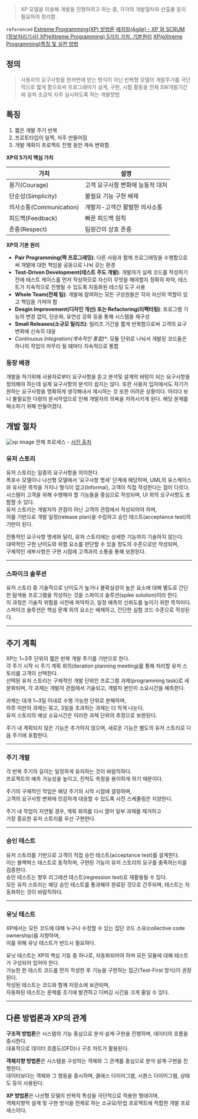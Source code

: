 > XP 모델을 이용해 개발을 진행하려고 하는 중, 각각의 개발절차와 산출물 등이 필요하여 정리함.

``referenced``
[Extreme Programming(XP) 방법론](https://tod2.tistory.com/56)
[에자일(Agile) - XP 와 SCRUM](https://it-license.tistory.com/37)
[[정보처리기사] XP(eXtreme Programming) 5가지 가치, 기본원리](https://devinus.tistory.com/7)
[XP(eXtreme Programming)특징 및 실천 방법](https://seing.tistory.com/204)

## 정의

> 사용자의 요구사항을 한꺼번에 받는 방식이 아닌 반복형 모델의 개발주기를 극단적으로 짧게  함으로써 프로그래머가 설계, 구현, 시험 활동을 전체 SW개발기간에 걸쳐 조금씩 자주 실시하도록 하는 개발방법

## 특징

1. 짧은 개발 주기 반복
2. 프로토타입이 일찍, 자주 만들어짐
3. 개발 계획이 프로젝트 진행 동안 계속 변화함.

**XP의 5가지 핵심 가치**

| **가치**              | **설명**             |
| ------------------- | ------------------ |
| 용기(Courage)         | 고객 요구사항 변화에 능동적 대처 |
| 단순성(Simplicity)     | 불필요 기능 구현 배제       |
| 의사소통(Communication) | 개발자-고객간 활발한 의사소통   |
| 피드백(Feedback)       | 빠른 피드백 원칙          |
| 존중(Respect)         | 팀원간의 상호 존중         |


**XP의 기본 원리**
- **Pair Programming(짝 프로그래밍)**: 다른 사람과 함께 프로그래밍을 수행함으로써 개발에 대한 책임을 공동으로 나눠 갖는 환경
- **Test-Driven Development(테스트 주도 개발)**: 개발자가 실제 코드를 작성하기 전에 테스트 케이스를 먼저 작성하므로 자신이 무엇을 해야할지 정확히 파악, 테스트가 지속적으로 진행될 수 있도록 자동화된 테스팅 도구 사용
- **Whole Team(전체 팀)**: 개발에 참여하는 모든 구성원들은 각자 자신의 역할이 있고 책임을 가져야 함
- **Desgin Improvement(디자인 개선) 또는 Refactoring(리팩터링)**: 프로그램 기능의 변경 없이, 단순화, 유연성 강화 등을 통해 시스템을 재구성
- **Small Releases(소규모 릴리즈)**: 릴리즈 기간을 짧게 반복함으로써 고객의 요구 변화에 신속히 대응
- **Continuous Integration*(계속적인 통합)**: 모듈 단위로 나눠서 개발된 코드들은 하나의 작업이 마무리 될 떄마다 지속적으로 통합

### 등장 배경
개발을 하기위해 사용자로부터 요구사항을 듣고 분석및 설계의 바탕이 되는 요구사항을 정의해야 하는데 실제 요구사항의 분석이 쉽지는 않다. 또한 사용자 입자에서도 자기가 원하는 요구사항을 명확하게 생각해내서 제시하는 것 또한 어려운 상황이다. 어리다 보니 불필요한 다량의 문서작업으로 인해 개발자의 의욕을 저하시키게 된다. 해당 문제를 해소하기 위해 만들어졌다.

## 개발 절차
![xp image](https://www.nimblework.com/wp-content/uploads/2022/12/Extreme-programming-1024x802.webp)
전체 프로세스 - [사진 출처](https://www.nimblework.com/agile/extreme-programming-xp/)


### 유저 스토리

유저 스토리는 일종의 요구사항을 의미한다.  
폭포수 모델이나 나선형 모델에서 ‘요구사항 명세’ 단계에 해당하며, UML의 유스케이스와 유사한 목적을 가지나 형식이 없고(Informal), 고객이 직접 작성한다는 점이 다르다.  
시스템이 고객을 위해 수행해야 할 기능들을 중심으로 작성되며, UI 외의 요구사항도 포함할 수 있다.  
유저 스토리는 개발자의 관점이 아닌 고객의 관점에서 작성되어야 하며,  
이를 기반으로 개발 일정(release plan)을 수립하고 승인 테스트(acceptance test)의 기반이 된다.

전통적인 요구사항 명세와 달리, 유저 스토리에는 상세한 기능까지 기술하지 않는다.  
대략적인 구현 난이도와 위험 요소를 판단할 수 있을 정도의 수준으로만 작성되며,  
구체적인 세부사항은 구현 시점에 고객과의 소통을 통해 보완된다.

---

### 스파이크 솔루션

유저 스토리 중 기술적으로 난이도가 높거나 불확실성이 높은 요소에 대해 별도로 간단한 탐색용 프로그램을 작성하는 것을 스파이크 솔루션(spike solution)이라 한다.  
이 과정은 기술적 위험을 사전에 파악하고, 일정 예측의 신뢰도를 높이기 위한 목적이다.  
스파이크 솔루션은 핵심 문제 외의 요소는 배제하고, 간단한 실험 코드 수준으로 작성된다.

---

## 주기 계획

XP는 1~3주 단위의 짧은 반복 개발 주기를 기반으로 한다.  
각 주기 시작 시 주기 계획 회의(iteration planning meeting)를 통해 처리할 유저 스토리를 고객이 선택한다.  
선택된 유저 스토리는 구체적인 개발 단위인 프로그램 과제(programming task)로 세분화되며,  각 과제는 개발자 관점에서 기술되고, 개발자 본인이 소요시간을 예측한다.

과제는 대개 1~3일 이내로 수행 가능한 단위로 분해하며,  
하루 미만의 과제는 묶고, 3일을 초과하는 과제는 더 작게 나눈다.  
유저 스토리의 예상 소요시간은 이러한 과제 단위의 추정으로 보완된다.

주기 내 계획되지 않은 기능은 추가하지 않으며, 새로운 기능은 별도의 유저 스토리로 다음 주기에 포함한다.

---

### 주기 개발

각 반복 주기의 길이는 일정하게 유지하는 것이 바람직하다.  
프로젝트의 예측 가능성을 높이고, 진척도 측정을 용이하게 하기 때문이다.

주기의 구체적인 작업은 해당 주기의 시작 시점에 결정하며,  
고객의 요구사항 변화에 민감하게 대응할 수 있도록 사전 스케줄링은 지양한다.

주기 내 작업이 지연될 경우, 계획 회의를 다시 열어 일부 과제를 제거하고  
가장 중요한 유저 스토리를 우선 구현한다.

---

### 승인 테스트

유저 스토리를 기반으로 고객이 직접 승인 테스트(acceptance test)를 설계한다.  
이는 블랙박스 테스트로 동작하며, 구현된 기능이 유저 스토리의 요구를 충족하는지를 검증한다.  
승인 테스트는 향후 리그레션 테스트(regression test)로 재활용될 수 있다.  
모든 유저 스토리는 해당 승인 테스트를 통과해야 완료된 것으로 간주되며, 테스트는 자동화하는 것이 바람직하다.

---

### 유닛 테스트

XP에서는 모든 코드에 대해 누구나 수정할 수 있는 집단 코드 소유(collective code ownership)를 지향하며,  
이를 위해 유닛 테스트가 반드시 필요하다.

유닛 테스트는 XP의 핵심 기둥 중 하나로, 자동화되어야 하며 모든 모듈에 대해 테스트가 구성되어 있어야 한다.  
가능한 한 테스트 코드를 먼저 작성한 후 기능을 구현하는 접근(Test-First 방식)이 권장된다.  
작성된 테스트는 코드와 함께 저장소에 보관되며,  
자동화된 테스트는 문제를 조기에 발견하고 디버깅 시간을 크게 줄일 수 있다.

---

## 다른 방법론과 XP의 관계

**구조적 방법론**은 시스템의 기능 중심으로 분석·설계·구현을 진행하며, 데이터의 흐름을 중시한다.  
대표적으로 데이터 흐름도(DFD)나 구조 차트가 활용된다.

**객체지향 방법론**은 시스템을 구성하는 객체와 그 관계를 중심으로 분석·설계·구현을 진행한다.  
데이터보다는 객체와 그 행동을 중시하며, 클래스 다이어그램, 시퀀스 다이어그램, 상태도 등이 사용된다.

**XP 방법론**은 나선형 모델의 반복적 특성을 극단적으로 적용한 형태이며,  
객체지향적 설계 및 구현 방식을 전제로 하는 소규모/민첩 프로젝트에 적합한 개발 프로세스이다.